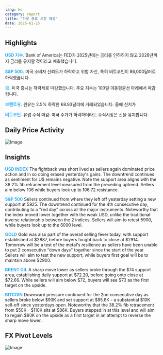 ```yaml
---
lang: ko
category: report
title: "하루 종료 시장 해설"
date: 2025-02-25
---
```



<h2>Highlights</h2>
<strong style="color: #2caef7;">USD 지수.</strong> Bank of America는 FED가 2025년에는 금리를 인하하지 않고 2026년까지 금리를 유지할 것이라고 예측했습니다.

<strong style="color: #2caef7;">S&P 500.</strong> 미국 소비자 신뢰도가 하락하고 위험 자산, 특히 비트코인이 86,000달러로 하락했습니다.

<strong style="color: #2caef7;">금.</strong> 미국 증시는 하락세로 마감했습니다. 주요 지수는 100일 이동평균선 아래에서 마감됩니다.

<strong style="color: #2caef7;">브렌트유.</strong> 원유는 2.5% 하락한 68.93달러에 거래되었습니다. 올해 신저가

<strong style="color: #2caef7;">비트코인.</strong> 유럽 주식 마감: 미국 주가가 하락하더라도 주식시장은 선을 유지합니다.



<h2>Daily Price Activity</h2>
<img src="https://markleighedu.github.io/img/Feb-2025/25-Feb-2025/price.jpg" alt="Image"/>

<h2>Insights</h2>
<strong style="color: #2caef7;">USD INDEX</strong> The fightback was short lived as sellers again dominated price action and in so doing erased yesterday's gains. The downtrend continues as sentiment for U$ remains negative. Note the support area aligns with the 38.2% fib retracement level measured from the preceding uptrend. Sellers aim below 106 while buyers look up to 106.72 resistance.

<strong style="color: #2caef7;">S&P 500</strong> Sellers continued from where they left off yesterday setting a new support at 5925. The downtrend continued for the 4th consecutive day, contributing to a "red day" across all the major instruments. Noteworthy that the index moved lower together with the weak USD, unlike the traditional inverse relationship between the 2 indices. Sellers will aim to retest 5900, while buyers look up to the 6000 level.

<strong style="color: #2caef7;">GOLD</strong> Gold was also part of the overall selling fever today, with support established at $2887, before buyers fought back to close at $2914. Tomorrow will be a test of the metal's resilience as sellers have been unable to put 2 consecutive "down days" together since the start of the year. Sellers will aim to test the new support, while buyers first goal will be to maintain above $2900.

<strong style="color: #2caef7;">BRENT OIL</strong> A sharp move lower as sellers broke through the $74 support area, establishing daily support at $72.20, before going onto close at $72.66. While sellers will aim below $72, buyers will see $73 as the first target on the upside.

<strong style="color: #2caef7;">BITCOIN</strong> Downward pressure continued for the 2nd consecutive day as sellers broke below $90K and set support at $85.8K - a substantial $10K sell-off since yesterdays open. Noteworthy that the 38.2% fib retracement from $50K - $110K sits at $86K. Buyers stepped in at this level and will aim to regain $90K on the upside as a first target in an attempt to reverse the sharp move lower.



<h2>FX Pivot Levels</h2>
<img src="https://markleighedu.github.io/img/Feb-2025/25-Feb-2025/pivot.jpg" alt="Image"/>